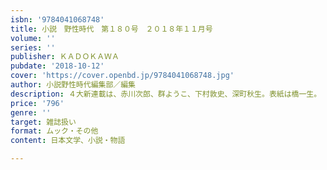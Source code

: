 ```yaml
---
isbn: '9784041068748'
title: 小説　野性時代　第１８０号　２０１８年１１月号
volume: ''
series: ''
publisher: ＫＡＤＯＫＡＷＡ
pubdate: '2018-10-12'
cover: 'https://cover.openbd.jp/9784041068748.jpg'
author: 小説野性時代編集部／編集
description: ４大新連載は、赤川次郎、群ようこ、下村敦史、深町秋生。表紙は橋一生。
price: '796'
genre: ''
target: 雑誌扱い
format: ムック・その他
content: 日本文学、小説・物語

---
```

